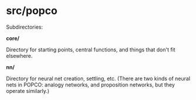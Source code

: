 src/popco
=======

Subdirectories:

**core/**

Directory for starting points, central functions, and things that
don't fit elsewhere.

**nn/**

Directory for neural net creation, settling, etc.  (There are two kinds
of neural nets in POPCO: analogy networks, and proposition networks, but
they operate similarly.)
